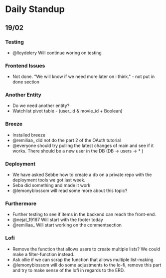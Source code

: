 # Daily Standup 
## 19/02

### Testing
- @lloydelery Will continue woring on testing 

### Frontend Issues
- Not done. "We will know if we need more later on i think." -  not put in done section

### Another Entity
- Do we need another entity?
- Watchlist pivot table - (user_id & movie_id + Boolean)

### Breeze
- Installed breeze 
- @remiliaa_ did not do the part 2 of the OAuth tutorial
- @everyone should try pulling the latest changes of main and see if it works. There should be a new user in the DB (DB -> users -> * )

### Deployment 
- We have asked Sebbe how to create a db on a private repo with the deployment tools we got last week.
- Seba did something and made it work
- @lemonyblossom will read some more about this topic?

### Furthermore
- Further testing to see if items in the backend can reach the front-end.
- @nejat_19167 Will start with the footer today
- @remiliaa_ Will start working on the commentsection 

### Lofi
- Remove the function that allows users to create multiple lists?
We could make a filter-function instead.
- Ask ollie if we can scrap the function that allows multiple list-making
- @lemonyblossom will do some adjustments to the lo-fi, remove this part and try to make sense of the lofi in regards to the ERD.